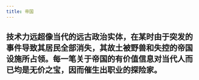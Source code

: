 ```yaml
---
title: 帝国
---
```


## 技术力远超像当代的远古政治实体，在某时由于突发的事件导致其居民全部消失，其故土被野兽和失控的帝国设施所占领。每一笔关于帝国的有价值信息对当代人而已均是无价之宝，因而催生出职业的探险家。